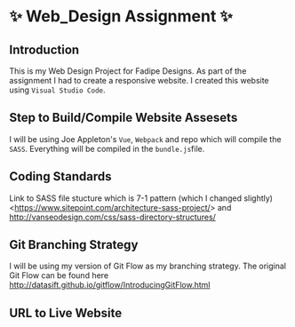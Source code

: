 # :sparkles: Web_Design Assignment :sparkles:

## Introduction

This is my Web Design Project for Fadipe Designs.
As part of the assignment I had to create a responsive website.
I created this website using `Visual Studio Code`.

## Step to Build/Compile Website Assesets
I will be using Joe Appleton's `Vue`, `Webpack` and  repo which will compile the `SASS`. 
Everything will be compiled in the `bundle.js`file.  


## Coding Standards
Link to SASS file stucture which is 7-1 pattern (which I changed slightly) <<https://www.sitepoint.com/architecture-sass-project/>> and  http://vanseodesign.com/css/sass-directory-structures/

## Git Branching Strategy
I will be using my version of Git Flow as my branching strategy. The original Git Flow can be found here http://datasift.github.io/gitflow/IntroducingGitFlow.html  

## URL to Live Website
